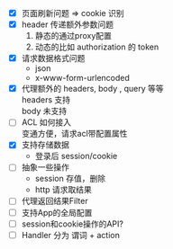 - [x] 页面刷新问题 => cookie 识别
- [x] header 传递额外参数问题 
  1. 静态的通过proxy配置
  2. 动态的比如 authorization 的 token
- [x] 请求数据格式问题    
  * json
  * x-www-form-urlencoded
- [x] 代理额外的 headers, body , query 等等   
    headers 支持   
    body 未支持
- [ ] ACL 如何接入   
    变通方便，请求acl带配置属性
- [x] 支持存储数据 
  - 登录后 session/cookie
- [ ] 抽象一些操作
  - session 存值，删除
  - http 请求取结果
- [ ] 代理返回结果Filter
- [ ] 支持App的全局配置
- [ ] session和cookie操作的API?
- [ ] Handler 分为 谓词 + action
